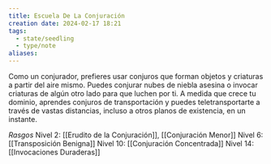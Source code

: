 ```yaml
---
title: Escuela De La Conjuración
creation date: 2024-02-17 18:21
tags:
  - state/seedling
  - type/note
aliases:
---
```



Como un conjurador, prefieres usar conjuros que forman objetos y criaturas a partir del aire mismo.
Puedes conjurar nubes de niebla asesina o invocar criaturas de algún otro lado para que luchen por
ti. A medida que crece tu dominio, aprendes conjuros de transportación y puedes teletransportarte
a través de vastas distancias, incluso a otros planos de existencia, en un instante.


*Rasgos*
Nivel 2: [[Erudito de la Conjuración]], [[Conjuración Menor]]
Nivel 6: [[Transposición Benigna]]
Nivel 10: [[Conjuración Concentrada]]
Nivel 14: [[Invocaciones Duraderas]]